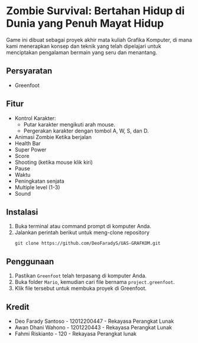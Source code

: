 # Zombie Survival: Bertahan Hidup di Dunia yang Penuh Mayat Hidup
Game ini dibuat sebagai proyek akhir mata kuliah Grafika Komputer, di mana kami menerapkan konsep dan teknik yang telah dipelajari untuk menciptakan pengalaman bermain yang seru dan menantang.

## Persyaratan
- Greenfoot

## Fitur
- Kontrol Karakter:
    - Putar karakter mengikuti arah mouse.
    - Pergerakan karakter dengan tombol A, W, S, dan D.
- Animasi Zombie Ketika berjalan
- Health Bar
- Super Power
- Score
- Shooting (ketika mouse klik kiri)
- Pause
- Waktu
- Peningkatan senjata
- Multiple level (1-3)
- Sound

## Instalasi
1. Buka terminal atau command prompt di komputer Anda.
2. Jalankan perintah berikut untuk meng-clone repository
    ```
    git clone https://github.com/DeoFaradyS/UAS-GRAFKOM.git
    ```

## Penggunaan
1. Pastikan `Greenfoot` telah terpasang di komputer Anda.
2. Buka folder `Mario`, kemudian cari file bernama `project.greenfoot`.
3. Klik file tersebut untuk membuka proyek di Greenfoot.

## Kredit
- Deo Farady Santoso - 12012200447 - Rekayasa Perangkat Lunak
- Awan Dhani Wahono - 1201220443 - Rekayasa Perangkat Lunak
- Fahmi Riskianto - 120 - Rekayasa Perangkat lunak
